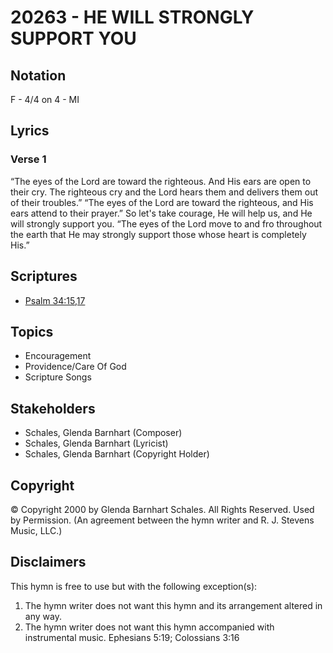 # 20263 - HE WILL STRONGLY SUPPORT YOU

## Notation

F - 4/4 on 4 - MI

## Lyrics

### Verse 1

“The eyes of the Lord are toward the righteous. And His ears are open to their cry. The righteous cry and the Lord hears them and delivers them out of their troubles.” “The eyes of the Lord are toward the righteous, and His ears attend to their prayer.” So let's take courage, He will help us, and He will strongly support you. “The eyes of the Lord move to and fro throughout the earth that He may strongly support those whose heart is completely His.”


## Scriptures

- [Psalm 34:15,17](https://www.biblegateway.com/passage/?search=Psalm%2034%3A15%2C17)

## Topics

- Encouragement
- Providence/Care Of God
- Scripture Songs

## Stakeholders

- Schales, Glenda Barnhart (Composer)
- Schales, Glenda Barnhart (Lyricist)
- Schales, Glenda Barnhart (Copyright Holder)

## Copyright

© Copyright 2000 by Glenda Barnhart Schales.  All Rights Reserved. Used by Permission.
(An agreement between the hymn writer and R. J. Stevens Music, LLC.)

## Disclaimers

This hymn is free to use but with the following exception(s):
1. The hymn writer does not want this hymn and its arrangement altered in any way.
2. The hymn writer does not want this hymn accompanied with instrumental music.
Ephesians 5:19; Colossians 3:16

